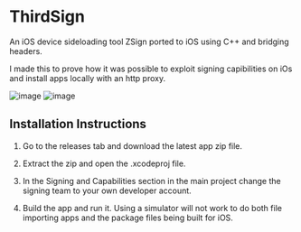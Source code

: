 # ThirdSign
An iOS device sideloading tool ZSign ported to iOS using C++ and bridging headers.

I made this to prove how it was possible to exploit signing capibilities on iOs and install apps locally
with an http proxy.

![image](https://github.com/user-attachments/assets/0711023a-942c-4a88-bf31-71831e473c30)
![image](https://github.com/user-attachments/assets/27be89e8-f2c1-4ca0-924d-73e23db0eb43)


## Installation Instructions
1. Go to the releases tab and download the latest app zip file.

2. Extract the zip and open the .xcodeproj file.

3. In the Signing and Capabilities section in the main project change the signing team to your own developer account.

4. Build the app and run it. Using a simulator will not work to do both file importing apps and the package files being built for iOS.
